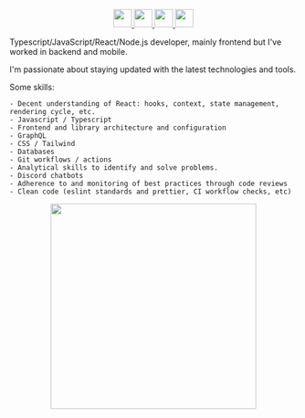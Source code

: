 <p align="center" >
 <a href="https://graphql.org/">
<img height="32" width="32" src="https://res.cloudinary.com/dkfobbwsu/image/upload/v1597534392/graphql.svg" />
 <a/>   
 <a href="https://reactjs.org/">
  <img height="32" width="32" src="https://res.cloudinary.com/dkfobbwsu/image/upload/v1597534460/react.svg" />
  <a/>
   <a href="https://nodejs.org/en/">
    <img height="32" width="32" src="https://res.cloudinary.com/dkfobbwsu/image/upload/v1597534532/node-dot-js.svg" />
     <a/>
        <a href="https://www.typescriptlang.org/">
 <img height="32" width="32" src="https://res.cloudinary.com/dkfobbwsu/image/upload/v1597534606/typescript.svg" /> 
    <a/>
 </p>
<p >
Typescript/JavaScript/React/Node.js  developer, mainly frontend but I've worked in backend and mobile. 
</p>
<p >
 I'm passionate about staying updated with the latest technologies and tools. 
</p>

 Some skills:

    - Decent understanding of React: hooks, context, state management, rendering cycle, etc.
    - Javascript / Typescript
    - Frontend and library architecture and configuration
    - GraphQL
    - CSS / Tailwind
    - Databases
    - Git workflows / actions
    - Analytical skills to identify and solve problems.
    - Discord chatbots
    - Adherence to and monitoring of best practices through code reviews
    - Clean code (eslint standards and prettier, CI workflow checks, etc)

<p align="center">
<img src="https://spotify-github-profile.kittinanx.com/api/view?uid=kodoku2&cover_image=true" height="360" />
</p>
